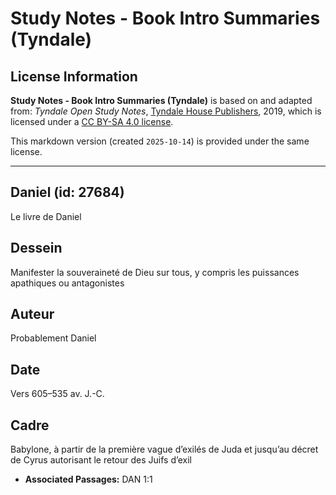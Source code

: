 # Study Notes - Book Intro Summaries (Tyndale)

## License Information

**Study Notes - Book Intro Summaries (Tyndale)** is based on and adapted from: _Tyndale Open Study Notes_, [Tyndale House Publishers](https://tyndaleopenresources.com/), 2019, which is licensed under a [CC BY-SA 4.0 license](https://creativecommons.org/licenses/by-sa/4.0/legalcode.en).

This markdown version (created `2025-10-14`) is provided under the same license.



--------------------------------

## Daniel (id: 27684)

Le livre de Daniel

Dessein
-------

Manifester la souveraineté de Dieu sur tous, y compris les puissances apathiques ou antagonistes

Auteur
------

Probablement Daniel

Date
----

Vers 605–535 av. J.\-C.

Cadre
-----

Babylone, à partir de la première vague d’exilés de Juda et jusqu’au décret de Cyrus autorisant le retour des Juifs d’exil

* **Associated Passages:** DAN 1:1

